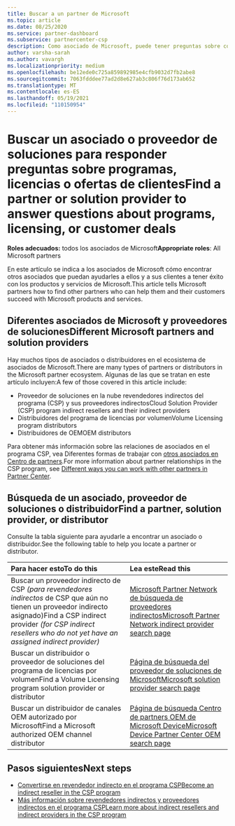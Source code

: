 ```yaml
---
title: Buscar a un partner de Microsoft
ms.topic: article
ms.date: 08/25/2020
ms.service: partner-dashboard
ms.subservice: partnercenter-csp
description: Como asociado de Microsoft, puede tener preguntas sobre cómo ayudar a sus clientes o programas específicos. Busque otros asociados que puedan ayudarle.
author: varsha-sarah
ms.author: vavargh
ms.localizationpriority: medium
ms.openlocfilehash: be12ede0c725a859892985e4cfb9032d7fb2abe8
ms.sourcegitcommit: 7063fdddee77ad2d8e627ab3c806f76d173ab652
ms.translationtype: MT
ms.contentlocale: es-ES
ms.lasthandoff: 05/19/2021
ms.locfileid: "110150954"
---
```

# <a name="find-a-partner-or-solution-provider-to-answer-questions-about-programs-licensing-or-customer-deals"></a><span data-ttu-id="acd51-104">Buscar un asociado o proveedor de soluciones para responder preguntas sobre programas, licencias o ofertas de clientes</span><span class="sxs-lookup"><span data-stu-id="acd51-104">Find a partner or solution provider to answer questions about programs, licensing, or customer deals</span></span> 

<span data-ttu-id="acd51-105">**Roles adecuados:** todos los asociados de Microsoft</span><span class="sxs-lookup"><span data-stu-id="acd51-105">**Appropriate roles**: All Microsoft partners</span></span>

<span data-ttu-id="acd51-106">En este artículo se indica a los asociados de Microsoft cómo encontrar otros asociados que puedan ayudarles a ellos y a sus clientes a tener éxito con los productos y servicios de Microsoft.</span><span class="sxs-lookup"><span data-stu-id="acd51-106">This article tells Microsoft partners how to find other partners who can help them and their customers succeed with Microsoft products and services.</span></span>

## <a name="different-microsoft-partners-and-solution-providers"></a><span data-ttu-id="acd51-107">Diferentes asociados de Microsoft y proveedores de soluciones</span><span class="sxs-lookup"><span data-stu-id="acd51-107">Different Microsoft partners and solution providers</span></span>

<span data-ttu-id="acd51-108">Hay muchos tipos de asociados o distribuidores en el ecosistema de asociados de Microsoft.</span><span class="sxs-lookup"><span data-stu-id="acd51-108">There are many types of partners or distributors in the Microsoft partner ecosystem.</span></span> <span data-ttu-id="acd51-109">Algunas de las que se tratan en este artículo incluyen:</span><span class="sxs-lookup"><span data-stu-id="acd51-109">A few of those covered in this article include:</span></span>

- <span data-ttu-id="acd51-110">Proveedor de soluciones en la nube revendedores indirectos del programa (CSP) y sus proveedores indirectos</span><span class="sxs-lookup"><span data-stu-id="acd51-110">Cloud Solution Provider (CSP) program indirect resellers and their indirect providers</span></span>
- <span data-ttu-id="acd51-111">Distribuidores del programa de licencias por volumen</span><span class="sxs-lookup"><span data-stu-id="acd51-111">Volume Licensing program distributors</span></span>
- <span data-ttu-id="acd51-112">Distribuidores de OEM</span><span class="sxs-lookup"><span data-stu-id="acd51-112">OEM distributors</span></span>

<span data-ttu-id="acd51-113">Para obtener más información sobre las relaciones de asociados en el programa CSP, vea Diferentes formas de trabajar con [otros asociados en Centro de partners](work-with-other-partners.md).</span><span class="sxs-lookup"><span data-stu-id="acd51-113">For more information about partner relationships in the CSP program, see [Different ways you can work with other partners in Partner Center](work-with-other-partners.md).</span></span>

## <a name="find-a-partner-solution-provider-or-distributor"></a><span data-ttu-id="acd51-114">Búsqueda de un asociado, proveedor de soluciones o distribuidor</span><span class="sxs-lookup"><span data-stu-id="acd51-114">Find a partner, solution provider, or distributor</span></span>

<span data-ttu-id="acd51-115">Consulte la tabla siguiente para ayudarle a encontrar un asociado o distribuidor.</span><span class="sxs-lookup"><span data-stu-id="acd51-115">See the following table to help you locate a partner or distributor.</span></span>

|<span data-ttu-id="acd51-116">Para hacer esto</span><span class="sxs-lookup"><span data-stu-id="acd51-116">To do this</span></span>  | <span data-ttu-id="acd51-117">Lea este</span><span class="sxs-lookup"><span data-stu-id="acd51-117">Read this</span></span>  |
|:------------------|:--------------- |
|<span data-ttu-id="acd51-118">Buscar un proveedor indirecto de CSP *(para revendedores indirectos* de CSP que aún no tienen un proveedor indirecto asignado)</span><span class="sxs-lookup"><span data-stu-id="acd51-118">Find a CSP indirect provider *(for CSP indirect resellers who do not yet have an assigned indirect provider)*</span></span> | [<span data-ttu-id="acd51-119">Microsoft Partner Network de búsqueda de proveedores indirectos</span><span class="sxs-lookup"><span data-stu-id="acd51-119">Microsoft Partner Network indirect provider search page</span></span>](https://partner.microsoft.com/membership/cloud-solution-provider/find-a-provider)  |
|<span data-ttu-id="acd51-120">Buscar un distribuidor o proveedor de soluciones del programa de licencias por volumen</span><span class="sxs-lookup"><span data-stu-id="acd51-120">Find a Volume Licensing program solution provider or distributor</span></span>  | [<span data-ttu-id="acd51-121">Página de búsqueda del proveedor de soluciones de Microsoft</span><span class="sxs-lookup"><span data-stu-id="acd51-121">Microsoft solution provider search page</span></span>](https://www.microsoft.com/solution-providers/home)  |
|<span data-ttu-id="acd51-122">Buscar un distribuidor de canales OEM autorizado por Microsoft</span><span class="sxs-lookup"><span data-stu-id="acd51-122">Find a Microsoft authorized OEM channel distributor</span></span>  | [<span data-ttu-id="acd51-123">Página de búsqueda Centro de partners OEM de Microsoft Device</span><span class="sxs-lookup"><span data-stu-id="acd51-123">Microsoft Device Partner Center OEM search page</span></span>](https://devicepartner.microsoft.com/connect/distributor)  |

## <a name="next-steps"></a><span data-ttu-id="acd51-124">Pasos siguientes</span><span class="sxs-lookup"><span data-stu-id="acd51-124">Next steps</span></span>

- [<span data-ttu-id="acd51-125">Convertirse en revendedor indirecto en el programa CSP</span><span class="sxs-lookup"><span data-stu-id="acd51-125">Become an indirect reseller in the CSP program</span></span>](https://partner.microsoft.com/licensing)
- [<span data-ttu-id="acd51-126">Más información sobre revendedores indirectos y proveedores indirectos en el programa CSP</span><span class="sxs-lookup"><span data-stu-id="acd51-126">Learn more about indirect resellers and indirect providers in the CSP program</span></span>](work-with-other-partners.md)